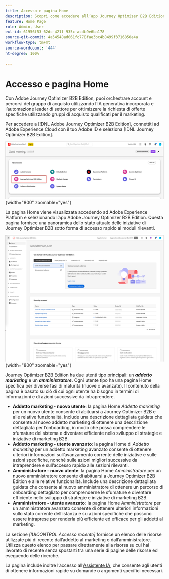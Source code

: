 ```yaml
---
title: Accesso e pagina Home
description: Scopri come accedere all’app Journey Optimizer B2B Edition e utilizzare le informazioni della pagina Home.
feature: Home Page
role: Admin, User
exl-id: 61956f53-62dc-421f-935c-acdb9e6ba178
source-git-commit: 4a54548ad061fc778fae3bc4b8499f3716850e4a
workflow-type: tm+mt
source-wordcount: '444'
ht-degree: 100%

---
```


# Accesso e pagina Home

Con Adobe Journey Optimizer B2B Edition, puoi orchestrare account e percorsi del gruppo di acquisto utilizzando l’IA generativa incorporata e l’automazione leader di settore per ottimizzare la richiesta di offerte specifiche utilizzando gruppi di acquisto qualificati per il marketing.

<!-- Requirements?
-->
Per accedere a [!DNL Adobe Journey Optimizer B2B Edition], connettiti ad Adobe Experience Cloud con il tuo Adobe ID e seleziona [!DNL Journey Optimizer B2B Edition].

![App Adobe Experience Platform](./assets/experience-cloud-apps.png){width="800" zoomable="yes"}

La pagina Home viene visualizzata accedendo ad Adobe Experience Platform e selezionando l’app Adobe Journey Optimizer B2B Edition. Questa pagina fornisce una panoramica dello stato attuale delle iniziative di Journey Optimizer B2B sotto forma di<!-- refined insights and--> accesso rapido ai moduli rilevanti. <!-- It also provides information about the ideal next action to take and where to find the comprehensive set of tutorials and documentation. -->

![Pagina Home di Journey Optimizer B2B Edition](./assets/home-page.png){width="800" zoomable="yes"}

Journey Optimizer B2B Edition ha due utenti tipo principali: un _**addetto marketing**_ e un _**amministratore**_. Ogni utente tipo ha una pagina Home specifica per diverse fasi di maturità (nuove o avanzate). Il contenuto della pagina è basato su ciò di cui ogni utente ha bisogno in termini di informazioni e di azioni successive da intraprendere.

* **Addetto marketing - nuovo utente**: la pagina Home _Addetto marketing_ per un nuovo utente consente di abituarsi a Journey Optimizer B2B e alle relative funzionalità. Include una descrizione dettagliata guidata che consente al nuovo addetto marketing di ottenere una descrizione dettagliata per l’onboarding, in modo che possa comprendere le sfumature del sistema e diventare efficiente nello sviluppo di strategie e iniziative di marketing B2B.
* **Addetto marketing - utente avanzato**: la pagina Home di _Addetto marketing_ per un addetto marketing avanzato consente di ottenere ulteriori informazioni sull’avanzamento corrente delle iniziative e sulle azioni specifiche, nonché sulle azioni migliori successive da intraprendere e sull’accesso rapido alle sezioni rilevanti.
* **Amministratore - nuovo utente**: la pagina Home _Amministratore_ per un nuovo amministratore consente di abituarsi a Journey Optimizer B2B Edition e alle relative funzionalità. Include una descrizione dettagliata guidata che consente al nuovo amministratore di ottenere un percorso di onboarding dettagliato per comprenderne le sfumature e diventare efficiente nello sviluppo di strategie e iniziative di marketing B2B.
* **Amministratore - utente avanzato**: la pagina Home _Amministratore_ per un amministratore avanzato consente di ottenere ulteriori informazioni sullo stato corrente dell’istanza e su azioni specifiche che possono essere intraprese per renderla più efficiente ed efficace per gli addetti al marketing.

La sezione _[!UICONTROL Accesso recente]_ fornisce un elenco delle risorse utilizzate più di recente dall’addetto al marketing o dall’amministratore. Utilizza questo elenco per passare direttamente alla risorsa su cui hai lavorato di recente senza spostarti tra una serie di pagine delle risorse ed eseguendo delle ricerche.

La pagina include inoltre l’accesso all’[Assistente IA](./ai-assistant/ai-assistant-overview.md), che consente agli utenti di ottenere informazioni rapide su domande o argomenti specifici necessari.<!-- and to obtain specific recommendations for their challenges or objectives-->

<!-- 

## Marketer - new user

The Marketer home page for a new user consists of three rows that assist the marketer in getting accustomed to Journey Optimizer B2B and its capabilities. It also provides a view of the latest journeys that have been created, which can serve as a starting point for a new user.

The first row consists of a guided walkthrough for the new marketer to obtain an onboarding walkthrough so that they can understand the nuances of the system and become efficient in developing B2B marketing strategies and initiatives.

The second row consists of the recent AJO B2B journeys that have been created across the platform so that the marketer can get inspiration for the best practices to create an account journey.

The third row consists of the learning resources that can help a marketer gain more information on a specific topic.

## Marketer - advanced user

The Marketer home page for an advanced marketer consists of four rows that assists the marketer in obtaining more information on the current progress of the initiatives and on specific actions and on the next best action to be taken along with quick access to relevant sections.

The first row consists of the next set of actions that a B2B marketer can take based on the previous actions taken and the current state of the initiative, which provides a prompt for the user to make the next move that would align to the objective of the initiatives and help them reach the goals quickly.

The second row consists of the most recent assets accessed by the marketer to make it easier for the marketer to locate them and make updates to the same.

The third row consists of the Key Performance Indicators that can help the marketer gauge the overall performance of the marketing initiatives.

The fourth row consists of the learning resources that can help a marketer gain more information on a specific topic.

## Administrator - new user

The _Admin_ home page for a new administrator consists of three rows that assists the administrator in getting accustomed to Journey Optimizer B2B Edition and its capabilities, and provides a view of the latest journeys that have been created that can serve as a starting point for a new user.

The first row consists of a guided walkthrough for the new marketer to obtain a step-by-step onboarding journey to understand the nuances of the system and become efficient in developing B2B marketing strategies and initiatives with AJO B2B.

The second row consists of the recent assets used by the B2B marketers in a single table to make it easier for the administrator to know which assets are currently under focus.

The third row consists of the learning resources that would help an administrator gain more information on a specific topic.

## Administrator - advanced user

The _Admin_ home page for an advanced administrator consists of four rows that assists the administrator in obtaining more information about the current status of the instance and on specific actions that can be taken to make it more efficient and effective for the marketers.

The first row consists of the next set of actions that an administrator can take based on the previous actions taken and the current state of the instance. It serves as a prompt for the administrator to make the necessary updates to the parameters of the instances such as user permissions or any specific module configurations.

The second row consists of the recent assets used by the B2B marketers in a single table to make it easier for the administrator to know which assets are currently under focus.

The third row consists of the Key Performance Indicators that would help the administrators gauge the progress of the instance in terms of operational parameters such as users and usage.

The fourth row consists of the learning resources that would help the administrator gain more information on a specific topic.

-->